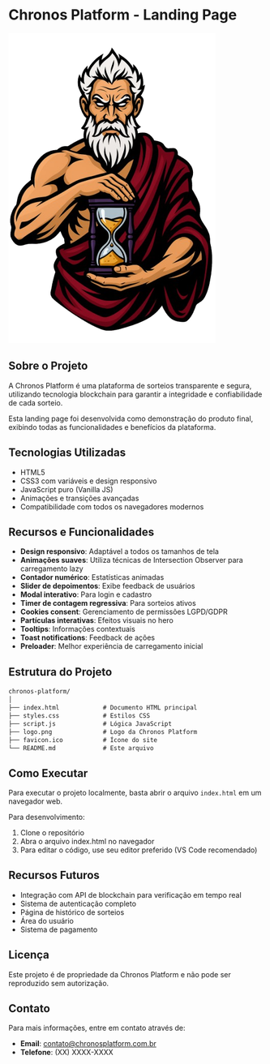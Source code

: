 # Chronos Platform - Landing Page

![Chronos Platform](logo.png)

## Sobre o Projeto

A Chronos Platform é uma plataforma de sorteios transparente e segura, utilizando tecnologia blockchain para garantir a integridade e confiabilidade de cada sorteio.

Esta landing page foi desenvolvida como demonstração do produto final, exibindo todas as funcionalidades e benefícios da plataforma.

## Tecnologias Utilizadas

- HTML5
- CSS3 com variáveis e design responsivo
- JavaScript puro (Vanilla JS)
- Animações e transições avançadas
- Compatibilidade com todos os navegadores modernos

## Recursos e Funcionalidades

- **Design responsivo**: Adaptável a todos os tamanhos de tela
- **Animações suaves**: Utiliza técnicas de Intersection Observer para carregamento lazy
- **Contador numérico**: Estatísticas animadas
- **Slider de depoimentos**: Exibe feedback de usuários
- **Modal interativo**: Para login e cadastro
- **Timer de contagem regressiva**: Para sorteios ativos
- **Cookies consent**: Gerenciamento de permissões LGPD/GDPR
- **Partículas interativas**: Efeitos visuais no hero
- **Tooltips**: Informações contextuais
- **Toast notifications**: Feedback de ações
- **Preloader**: Melhor experiência de carregamento inicial

## Estrutura do Projeto

```
chronos-platform/
│
├── index.html            # Documento HTML principal
├── styles.css            # Estilos CSS
├── script.js             # Lógica JavaScript
├── logo.png              # Logo da Chronos Platform
├── favicon.ico           # Ícone do site
└── README.md             # Este arquivo
```

## Como Executar

Para executar o projeto localmente, basta abrir o arquivo `index.html` em um navegador web.

Para desenvolvimento:

1. Clone o repositório
2. Abra o arquivo index.html no navegador
3. Para editar o código, use seu editor preferido (VS Code recomendado)

## Recursos Futuros

- Integração com API de blockchain para verificação em tempo real
- Sistema de autenticação completo
- Página de histórico de sorteios
- Área do usuário
- Sistema de pagamento

## Licença

Este projeto é de propriedade da Chronos Platform e não pode ser reproduzido sem autorização.

## Contato

Para mais informações, entre em contato através de:

- **Email**: contato@chronosplatform.com.br
- **Telefone**: (XX) XXXX-XXXX 